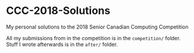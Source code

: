 # CCC-2018-Solutions
My personal solutions to the 2018 Senior Canadian Computing Competition

All my submissions from in the competition is in the `competition/` folder. Stuff I wrote afterwards is in the `after/` folder.
